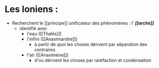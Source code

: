 # Les Ioniens :

- Recherchent le [[principe]] unificateur des phénomènes : l' ***[[archè]]***
  - identifié avec
    - l'eau ([[Thalès]])
    - l'infini ([[Anaximandre]])
      - à partir de quoi les choses dérivent par séparation des contraires
    - l'air ([[Anaximène]])
      - d'où dérivent les choses par raréfaction et condensation
